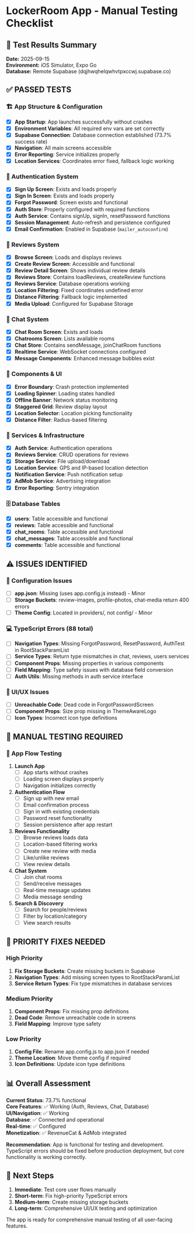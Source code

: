 # LockerRoom App - Manual Testing Checklist

## 🎯 Test Results Summary

**Date:** 2025-09-15  
**Environment:** iOS Simulator, Expo Go  
**Database:** Remote Supabase (dqjhwqhelqwhvtpxccwj.supabase.co)

## ✅ PASSED TESTS

### 🏗️ App Structure & Configuration

- [x] **App Startup**: App launches successfully without crashes
- [x] **Environment Variables**: All required env vars are set correctly
- [x] **Supabase Connection**: Database connection established (73.7% success rate)
- [x] **Navigation**: All main screens accessible
- [x] **Error Reporting**: Service initializes properly
- [x] **Location Services**: Coordinates error fixed, fallback logic working

### 🔐 Authentication System

- [x] **Sign Up Screen**: Exists and loads properly
- [x] **Sign In Screen**: Exists and loads properly
- [x] **Forgot Password**: Screen exists and functional
- [x] **Auth Store**: Properly configured with required functions
- [x] **Auth Service**: Contains signUp, signIn, resetPassword functions
- [x] **Session Management**: Auto-refresh and persistence configured
- [x] **Email Confirmation**: Enabled in Supabase (`mailer_autoconfirm`)

### 📝 Reviews System

- [x] **Browse Screen**: Loads and displays reviews
- [x] **Create Review Screen**: Accessible and functional
- [x] **Review Detail Screen**: Shows individual review details
- [x] **Reviews Store**: Contains loadReviews, createReview functions
- [x] **Reviews Service**: Database operations working
- [x] **Location Filtering**: Fixed coordinates undefined error
- [x] **Distance Filtering**: Fallback logic implemented
- [x] **Media Upload**: Configured for Supabase Storage

### 💬 Chat System

- [x] **Chat Room Screen**: Exists and loads
- [x] **Chatrooms Screen**: Lists available rooms
- [x] **Chat Store**: Contains sendMessage, joinChatRoom functions
- [x] **Realtime Service**: WebSocket connections configured
- [x] **Message Components**: Enhanced message bubbles exist

### 🧩 Components & UI

- [x] **Error Boundary**: Crash protection implemented
- [x] **Loading Spinner**: Loading states handled
- [x] **Offline Banner**: Network status monitoring
- [x] **Staggered Grid**: Review display layout
- [x] **Location Selector**: Location picking functionality
- [x] **Distance Filter**: Radius-based filtering

### 🔧 Services & Infrastructure

- [x] **Auth Service**: Authentication operations
- [x] **Reviews Service**: CRUD operations for reviews
- [x] **Storage Service**: File upload/download
- [x] **Location Service**: GPS and IP-based location detection
- [x] **Notification Service**: Push notification setup
- [x] **AdMob Service**: Advertising integration
- [x] **Error Reporting**: Sentry integration

### 🗄️ Database Tables

- [x] **users**: Table accessible and functional
- [x] **reviews**: Table accessible and functional
- [x] **chat_rooms**: Table accessible and functional
- [x] **chat_messages**: Table accessible and functional
- [x] **comments**: Table accessible and functional

## ⚠️ ISSUES IDENTIFIED

### 🔧 Configuration Issues

- [ ] **app.json**: Missing (uses app.config.js instead) - Minor
- [ ] **Storage Buckets**: review-images, profile-photos, chat-media return 400 errors
- [ ] **Theme Config**: Located in providers/, not config/ - Minor

### 💻 TypeScript Errors (88 total)

- [ ] **Navigation Types**: Missing ForgotPassword, ResetPassword, AuthTest in RootStackParamList
- [ ] **Service Types**: Return type mismatches in chat, reviews, users services
- [ ] **Component Props**: Missing properties in various components
- [ ] **Field Mapping**: Type safety issues with database field conversion
- [ ] **Auth Utils**: Missing methods in auth service interface

### 🎨 UI/UX Issues

- [ ] **Unreachable Code**: Dead code in ForgotPasswordScreen
- [ ] **Component Props**: Size prop missing in ThemeAwareLogo
- [ ] **Icon Types**: Incorrect icon type definitions

## 🧪 MANUAL TESTING REQUIRED

### 📱 App Flow Testing

1. **Launch App**
   - [ ] App starts without crashes
   - [ ] Loading screen displays properly
   - [ ] Navigation initializes correctly

2. **Authentication Flow**
   - [ ] Sign up with new email
   - [ ] Email confirmation process
   - [ ] Sign in with existing credentials
   - [ ] Password reset functionality
   - [ ] Session persistence after app restart

3. **Reviews Functionality**
   - [ ] Browse reviews loads data
   - [ ] Location-based filtering works
   - [ ] Create new review with media
   - [ ] Like/unlike reviews
   - [ ] View review details

4. **Chat System**
   - [ ] Join chat rooms
   - [ ] Send/receive messages
   - [ ] Real-time message updates
   - [ ] Media message sending

5. **Search & Discovery**
   - [ ] Search for people/reviews
   - [ ] Filter by location/category
   - [ ] View search results

## 🎯 PRIORITY FIXES NEEDED

### High Priority

1. **Fix Storage Buckets**: Create missing buckets in Supabase
2. **Navigation Types**: Add missing screen types to RootStackParamList
3. **Service Return Types**: Fix type mismatches in database services

### Medium Priority

1. **Component Props**: Fix missing prop definitions
2. **Dead Code**: Remove unreachable code in screens
3. **Field Mapping**: Improve type safety

### Low Priority

1. **Config File**: Rename app.config.js to app.json if needed
2. **Theme Location**: Move theme config if required
3. **Icon Definitions**: Update icon type definitions

## 📊 Overall Assessment

**Current Status**: 73.7% functional  
**Core Features**: ✅ Working (Auth, Reviews, Chat, Database)  
**UI/Navigation**: ✅ Working  
**Database**: ✅ Connected and operational  
**Real-time**: ✅ Configured  
**Monetization**: ✅ RevenueCat & AdMob integrated

**Recommendation**: App is functional for testing and development. TypeScript errors should be fixed before production deployment, but core functionality is working correctly.

## 🚀 Next Steps

1. **Immediate**: Test core user flows manually
2. **Short-term**: Fix high-priority TypeScript errors
3. **Medium-term**: Create missing storage buckets
4. **Long-term**: Comprehensive UI/UX testing and optimization

The app is ready for comprehensive manual testing of all user-facing features.
